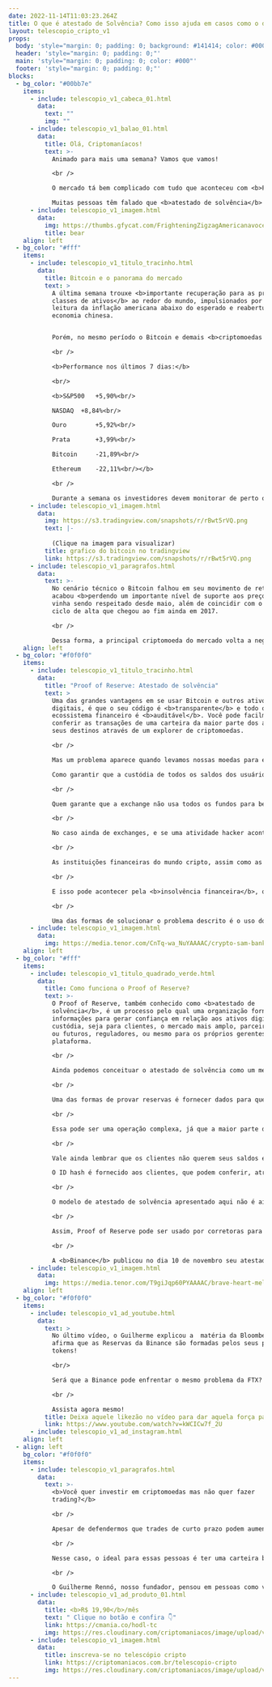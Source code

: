 ```yaml
---
date: 2022-11-14T11:03:23.264Z
title: O que é atestado de Solvência? Como isso ajuda em casos como o da FTX? 💰💰
layout: telescopio_cripto_v1
props:
  body: 'style="margin: 0; padding: 0; background: #141414; color: #000"'
  header: 'style="margin: 0; padding: 0;"'
  main: 'style="margin: 0; padding: 0; color: #000"'
  footer: 'style="margin: 0; padding: 0;"'
blocks:
  - bg_color: "#00bb7e"
    items:
      - include: telescopio_v1_cabeca_01.html
        data:
          text: ""
          img: ""
      - include: telescopio_v1_balao_01.html
        data:
          title: Olá, Criptomaníacos!
          text: >-
            Animado para mais uma semana? Vamos que vamos!

            <br />

            O mercado tá bem complicado com tudo que aconteceu com <b>FTX</b>. Vontade de sair correndo e gritando pra descarregar a tensão. <br/>

            Muitas pessoas têm falado que <b>atestado de solvência</b> pode ser uma boa solução de transparência em exchanges, mas o que é isso?
      - include: telescopio_v1_imagem.html
        data:
          img: https://thumbs.gfycat.com/FrighteningZigzagAmericanavocet-max-1mb.gif
          title: bear
    align: left
  - bg_color: "#fff"
    items:
      - include: telescopio_v1_titulo_tracinho.html
        data:
          title: Bitcoin e o panorama do mercado
          text: >
            A última semana trouxe <b>importante recuperação para as principais
            classes de ativos</b> ao redor do mundo, impulsionados por uma
            leitura da inflação americana abaixo do esperado e reabertura da
            economia chinesa.


            Porém, no mesmo período o Bitcoin e demais <b>criptomoedas registraram sua segunda maior queda do ano</b>, pressionadas pela falência da corretora FTX, cujos desdobramentos e efeitos de segunda ordem ainda são imprevisíveis.

            <br />

            <b>Performance nos últimos 7 dias:</b>

            <br/>

            <b>S&P500	+5,90%<br/>

            NASDAQ	+8,84%<br/>

            Ouro		+5,92%<br/>

            Prata 		+3,99%<br/>

            Bitcoin 	-21,89%<br/>

            Ethereum 	-22,11%<br/></b>

            <br />

            Durante a semana os investidores devem monitorar de perto o possível contágio para outras corretoras de menor porte, no que pode se tornar uma <b>crise de confiança no setor e atrair mais atenção dos órgãos reguladores.</b>
      - include: telescopio_v1_imagem.html
        data:
          img: https://s3.tradingview.com/snapshots/r/rBwt5rVQ.png
          text: |-
            
            (Clique na imagem para visualizar)
          title: grafico do bitcoin no tradingview
          link: https://s3.tradingview.com/snapshots/r/rBwt5rVQ.png
      - include: telescopio_v1_paragrafos.html
        data:
          text: >-
            No cenário técnico o Bitcoin falhou em seu movimento de retomada e
            acabou <b>perdendo um importante nível de suporte aos preços<b>, que
            vinha sendo respeitado desde maio, além de coincidir com o topo do
            ciclo de alta que chegou ao fim ainda em 2017.

            <br />

            Dessa forma, a principal criptomoeda do mercado volta a negociar em uma <b>tendência de baixa em todas as escalas de tempo</b>, exigindo cautela e o adequado gerenciamento de riscos dos investidores. 
    align: left
  - bg_color: "#f0f0f0"
    items:
      - include: telescopio_v1_titulo_tracinho.html
        data:
          title: "Proof of Reserve: Atestado de solvência"
          text: >
            Uma das grandes vantagens em se usar Bitcoin e outros ativos
            digitais, é que o seu código é <b>transparente</b> e todo o
            ecossistema financeiro é <b>auditável</b>. Você pode facilmente
            conferir as transações de uma carteira da maior parte dos ativos e
            seus destinos através de um explorer de criptomoedas.

            <br />

            Mas um problema aparece quando levamos nossas moedas para empresas centralizadas, como exchanges. 

            Como garantir que a custódia de todos os saldos dos usuários está segura? E como saber se uma empresa possui saldo em reserva compatível com as contas de seus usuários?

            <br />

            Quem garante que a exchange não usa todos os fundos para benefício próprio, semelhante com o que um banco faz, ao arriscar nosso dinheiro e emprestar a outras pessoas/instituições a soma confiada a ele? Foi assim que se iniciou a grave crise financeira de 2008. Ou, pior, foi algo parecido que aconteceu com a FTX, que usou fundos de clientes para fins pouco éticos.

            <br />

            No caso ainda de exchanges, e se uma atividade hacker aconteceu e a empresa preferir ocultar a situação e ir cobrindo, com o tempo, o valor levado no ataque?

            <br />

            As instituições financeiras do mundo cripto, assim como as do setor tradicional, estão sujeitas a <b>riscos de contraparte</b>, que é o risco de que um negócio não cumpra as suas obrigações contratuais. 

            <br />

            E isso pode acontecer pela <b>insolvência financeira</b>, que é uma situação de dívida em que as obrigações a serem cumpridas, ou mais especificamente, dívidas a serem pagas são maiores do que o rendimento ou saldo em conta que se possui.

            <br />

            Uma das formas de solucionar o problema descrito é o uso do <b>Proof of Reserve</b>. Ele traz transparência e confiança para as finanças em blockchain e evita que nós, clientes, façamos papel de palhaço como com a FTX.
      - include: telescopio_v1_imagem.html
        data:
          img: https://media.tenor.com/CnTq-wa_NuYAAAAC/crypto-sam-bankmanfried.gif
    align: left
  - bg_color: "#fff"
    items:
      - include: telescopio_v1_titulo_quadrado_verde.html
        data:
          title: Como funciona o Proof of Reserve?
          text: >-
            O Proof of Reserve, também conhecido como <b>atestado de
            solvência</b>, é um processo pelo qual uma organização fornece
            informações para gerar confiança em relação aos ativos digitais de
            custódia, seja para clientes, o mercado mais amplo, parceiros atuais
            ou futuros, reguladores, ou mesmo para os próprios gerentes da
            plataforma. 

            <br />

            Ainda podemos conceituar o atestado de solvência como um meio de usar a criptografia para promover sinais de <b>transparência e confiança</b> para que um usuário confie na outra parte envolvida para manter ativos digitais em seu nome.

            <br />

            Uma das formas de provar reservas é fornecer dados para que uma empresa de contabilidade externa, contratada, possa analisar os dados financeiros e de custódia das instituições em avaliação. 

            <br />

            Essa pode ser uma operação complexa, já que a maior parte das corretoras trabalham com endereços personalizados de cada ativo para cada um de seus clientes. Por questões de segurança, os valores em custódia também se dividem em carteiras online e offlines.

            <br />

            Vale ainda lembrar que os clientes não querem seus saldos expostos. Para isso, cada conta de cliente recebe uma referência de identificação criptografada chamada de <b>ID hash</b>. As identificações, então anônimas, são passadas à auditora, juntamente com os saldos dos clientes para que a verificação seja feita.

            O ID hash é fornecido aos clientes, que podem conferir, através de um explorer, se seus saldos foram computados da forma correta.

            <br />

            O modelo de atestado de solvência apresentado aqui não é ainda único. Existem outros modelos sendo implementados à medida que o setor vai amadurecendo e expandindo. Este é um importante passo para fornecer a confiança e a transparência necessárias para os clientes de instituições financeiras do mercado de ativos digitais.

            <br />

            Assim, Proof of Reserve pode ser usado por corretoras para mostrar que possuem <b>liquidez compatível com os fundos de seus usuários</b>, deixando com que o hold em exchange, quando necessário, seja menos arriscado.

            <br />

            A <b>Binance</b> publicou no dia 10 de novembro seu atestado de solvência, alegando ter mais de <b>69 bilhões de dólares</b> em ativos digitais.
      - include: telescopio_v1_imagem.html
        data:
          img: https://media.tenor.com/T9giJqp60PYAAAAC/brave-heart-mel-gibson.gif
    align: left
  - bg_color: "#f0f0f0"
    items:
      - include: telescopio_v1_ad_youtube.html
        data:
          text: >
            No último vídeo, o Guilherme explicou a  matéria da Bloomberg que
            afirma que as Reservas da Binance são formadas pelos seus próprios
            tokens!

            <br/>

            Será que a Binance pode enfrentar o mesmo problema da FTX?

            <br />

            Assista agora mesmo!
          title: Deixa aquele likezão no vídeo para dar aquela força para o canal!
          link: https://www.youtube.com/watch?v=kWCICw7f_2U
      - include: telescopio_v1_ad_instagram.html
    align: left
  - align: left
    bg_color: "#f0f0f0"
    items:
      - include: telescopio_v1_paragrafos.html
        data:
          text: >-
            <b>Você quer investir em criptomoedas mas não quer fazer
            trading?</b>

            <br />

            Apesar de defendermos que trades de curto prazo podem aumentar sua rentabilidade, entendemos que nem todo mundo tem o tempo disponível pra operar.

            <br />

            Nesse caso, o ideal para essas pessoas é ter uma carteira bem fundamentada para o longo prazo, cujo objetivo seja acumular Bitcoins.

            <br />

            O Guilherme Rennó, nosso fundador, pensou em pessoas como você e decidiu criar a Carteira HODL, voltada para quem quer dar o primeiro passo no mercado cripto sem se preocupar em operar todo dia.
      - include: telescopio_v1_ad_produto_01.html
        data:
          title: <b>R$ 19,90</b>/mês
          text: " Clique no botão e confira 👇"
          link: https://cmania.co/hodl-tc
          img: https://res.cloudinary.com/criptomaniacos/image/upload/v1661372975/telescopio/produtos/logo_carteira_hodl_mhzjq6.png
      - include: telescopio_v1_imagem.html
        data:
          title: inscreva-se no telescópio cripto
          link: https://criptomaniacos.com.br/telescopio-cripto
          img: https://res.cloudinary.com/criptomaniacos/image/upload/v1662133224/telescopio/inscreva-se-telescopio.png
---
```

